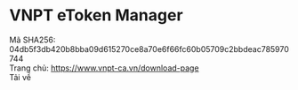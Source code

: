 # VNPT eToken Manager
Mã SHA256: 04db5f3db420b8bba09d615270ce8a70e6f66fc60b05709c2bbdeac785970744 <br>
Trang chủ: https://www.vnpt-ca.vn/download-page <br>
Tải về

